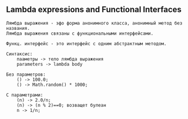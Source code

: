 ## Lambda expressions and Functional Interfaces

    Лямбда выражения - эфо форма анонимного класса, анонимный метод без названия.
    Лямбда выражения связаны с функциональными интерфейсами.

    Функц. интерфейс - это интерфейс с одним абстрактным методом.

    Синтаксис:
        пааметры -> тело лямбда выражения
        parameters -> lambda body

    Без параметров:
        () -> 100.0;
        () -> Math.random() * 1000;
        
    C параметрами:
        (n) -> 2.0/n;
        (n) -> (n % 2)==0; возващет булеан
        n -> 1/n;
